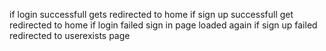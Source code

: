 
if login successfull gets redirected to home
if sign up successfull get redirected to home
if login failed sign in page loaded again
if sign up failed redirected to userexists page
